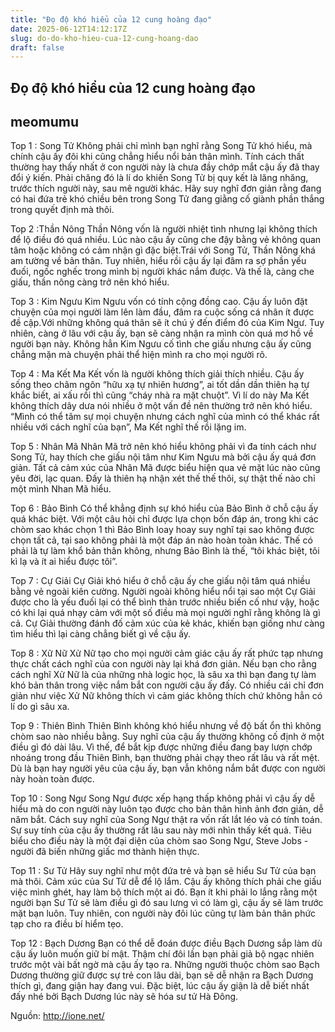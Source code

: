 ```yaml
---
title: "Đọ độ khó hiểu của 12 cung hoàng đạo"
date: 2025-06-12T14:12:17Z
slug: do-do-kho-hieu-cua-12-cung-hoang-dao
draft: false
---
```


## Đọ độ khó hiểu của 12 cung hoàng đạo

## meomumu

Top 1 : Song Tử
Không phải chỉ mình bạn nghĩ rằng Song Tử khó hiểu, mà chính cậu ấy đôi khi cũng chẳng hiểu nổi bản thân mình. Tính cách thất thường hay thấy nhất ở con người này là chưa đầy chớp mắt cậu ấy đã thay đổi ý kiến. Phải chăng đó là lí do khiến Song Tử bị quy kết là lăng nhăng, trước thích người này, sau mê người khác. Hãy suy nghĩ đơn giản rằng đang có hai đứa trẻ khó chiều bên trong Song Tử đang giằng cố giành phần thắng trong quyết định mà thôi.

 
Top 2 :Thần Nông
Thần Nông vốn là người nhiệt tình nhưng lại không thích để lộ điều đó quá nhiều. Lúc nào cậu ấy cũng che đậy bằng vẻ không quan tâm hoặc không có cảm nhận gì đặc biệt.Trái với Song Tử, Thần Nông khá am tường về bản thân. Tuy nhiên, hiểu rồi cậu ấy lại đâm ra sợ phần yếu đuối, ngốc nghếc trong mình bị người khác nắm được. Và thế là, càng che giấu, thần nông càng trở nên khó hiểu.

Top 3 : Kim Ngưu
Kim Ngưu vốn có tính cộng đồng cao. Cậu ấy luôn đặt chuyện của mọi người làm lên làm đầu, đâm ra cuộc sống cá nhân ít được đề cập.Với những không quá thân sẽ ít chú ý đến điểm đó của Kim Ngư. Tuy nhiên, càng ở lâu với cậu ấy, bạn sẽ càng nhận ra mình còn quá mơ hồ về người bạn này. Không hẳn Kim Ngưu cố tình che giấu nhưng cậu ấy cũng chẳng mặn mà chuyện phải thể hiện mình ra cho mọi người rõ.

Top 4 : Ma Kết
Ma Kết vốn là người không thích giải thích nhiều. Cậu ấy sống theo châm ngôn “hữu xạ tự nhiên hương”, ai tốt dần dần thiên hạ tự khắc biết, ai xấu rồi thì cũng “cháy nhà ra mặt chuột”. Vì lí do này Ma Kết không thích dây dưa nói nhiều ở một vấn đề nên thường trở nên khó hiểu. “Mình có thể tâm sự mọi chuyện nhưng cách nghĩ của mình có thể khác rất nhiều với cách nghĩ của bạn”, Ma Kết nghĩ thế rồi lặng im.

Top 5 : Nhân Mã
Nhân Mã trở nên khó hiểu không phải vì đa tính cách như Song Tử, hay thích che giấu nội tâm như Kim Ngưu mà bởi cậu ấy quá đơn giản. Tất cả cảm xúc của Nhân Mã được biểu hiện qua vẻ mặt lúc nào cũng yêu đời, lạc quan. Đấy là thiên hạ nhận xét thế thế thôi, sự thật thế nào chỉ một mình Nhan Mã hiểu.

Top 6 : Bảo Bình
Có thể khẳng định sự khó hiểu của Bảo Bình ở chỗ cậu ấy quá khác biệt. Với một câu hỏi chỉ được lựa chọn bốn đáp án, trong khi các chòm sao khác chọn 1 thì Bảo Bình loay hoay suy nghĩ tại sao không được chọn tất cả, tại sao không phải là một đáp án nào hoàn toàn khác. Thế có phải là tự làm khổ bản thân không, nhưng Bảo Bình là thế, “tôi khác biệt, tôi kì lạ và ít ai hiểu được tôi”.

Top 7 : Cự Giải
Cự Giải khó hiểu ở chỗ cậu ấy che giấu nội tâm quá nhiều bằng vẻ ngoài kiên cường. Người ngoài không hiểu nổi tại sao một Cự Giải được cho là yếu đuối lại có thể bình thản trước nhiều biến cố như vậy, hoặc có khi lại quá nhạy cảm với một số điều mà mọi người nghĩ rằng không là gì cả. Cự Giải thường đánh đố cảm xúc của kẻ khác, khiến bạn giống như càng tìm hiểu thì lại càng chẳng biết gì về cậu ấy.

 
Top 8 : Xữ Nữ
Xử Nữ tạo cho mọi người cảm giác cậu ấy rất phức tạp nhưng thực chất cách nghĩ của con người này lại khá đơn giản. Nếu bạn cho rằng cách nghĩ Xử Nữ là của những nhà logic học, là sâu xa thì bạn đang tự làm khó bản thân trong việc nắm bắt con người cậu ấy đấy. Có nhiều cái chỉ đơn giản như việc Xử Nữ không thích vì cảm giác không thích chứ không hẳn có lí do gì sâu xa.

Top 9 : Thiên Bình
Thiên Bình không khó hiểu nhưng về độ bất ổn thì không chòm sao nào nhiều bằng. Suy nghĩ của cậu ấy thường không cố định ở một điều gì đó dài lâu. Vì thế, để bắt kịp được những điều đang bay lượn chớp nhoáng trong đầu Thiên Bình, bạn thường phải chạy theo rất lâu và rất mệt. Dù là bạn hay người yêu của cậu ấy, bạn vẫn không nắm bắt được con người này hoàn toàn được.

Top 10 : Song Ngư
Song Ngư được xếp hạng thấp không phải vì cậu ấy dễ hiểu mà do con người này luôn tạo được cho bản thân hình ảnh đơn giản, dễ năm bắt. Cách suy nghĩ của Song Ngư thật ra vốn rất lắt léo và có tính toán. Sự suy tính của cậu ấy thường rất lâu sau này mới nhìn thấy kết quả. Tiêu biểu cho điều này là một đại diện của chòm sao Song Ngư, Steve Jobs - người đã biến những giấc mơ thành hiện thực.

Top 11 : Sư Tử
Hãy suy nghĩ như một đứa trẻ và bạn sẽ hiểu Sư Tử của bạn mà thôi. Cảm xúc của Sư Tử dễ để lộ lắm. Cậu ấy không thích phải che giấu việc mình ghét, hay làm bộ thích một ai đó. Bạn ít khi phải lo lắng rằng một người bạn Sư Tử sẽ làm điều gì đó sau lưng vì có làm gì, cậu ấy sẽ làm trước mặt bạn luôn. Tuy nhiên, con người này đôi lúc cũng tự làm bản thân phức tạp cho ra điều bí hiểm tẹo.

Top 12 : Bạch Dương
Bạn có thể dễ đoán được điều Bạch Dương sắp làm dù cậu ấy luôn muốn giữ bí mật. Thậm chí đôi lần bạn phải giả bộ ngạc nhiên trước một vài bất ngờ mà cậu ấy tạo ra. Những người thuộc chòm sao Bạch Dương thường giữ được sự trẻ con lâu dài, bạn sẽ dễ nhận ra Bạch Dương thích gì, đang giận hay đang vui. Đặc biệt, lúc cậu ấy giận là dễ biết nhất đấy nhé bởi Bạch Dương lúc này sẽ hóa sư tử Hà Đông.
 
 
Nguồn: http://ione.net/